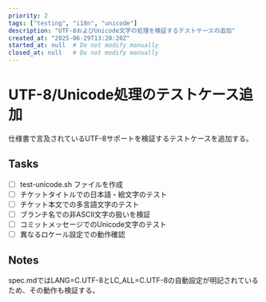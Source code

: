 ```yaml
---
priority: 2
tags: ["testing", "i18n", "unicode"]
description: "UTF-8およびUnicode文字の処理を検証するテストケースの追加"
created_at: "2025-06-29T13:20:20Z"
started_at: null  # Do not modify manually
closed_at: null   # Do not modify manually
---
```


# UTF-8/Unicode処理のテストケース追加

仕様書で言及されているUTF-8サポートを検証するテストケースを追加する。

## Tasks
- [ ] test-unicode.sh ファイルを作成
- [ ] チケットタイトルでの日本語・絵文字のテスト
- [ ] チケット本文での多言語文字のテスト
- [ ] ブランチ名での非ASCII文字の扱いを検証
- [ ] コミットメッセージでのUnicode文字のテスト
- [ ] 異なるロケール設定での動作確認

## Notes
spec.mdではLANG=C.UTF-8とLC_ALL=C.UTF-8の自動設定が明記されているため、その動作も検証する。
